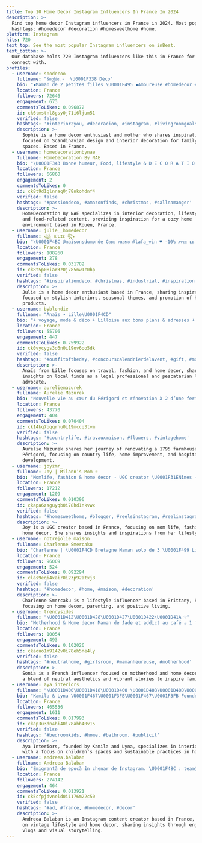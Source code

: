 ```yaml
---
title: Top 10 Home Decor Instagram Influencers In France In 2024
description: >-
  Find top home decor Instagram influencers in France in 2024. Most popular
  hashtags: #homedecor #decoration #homesweethome #home.
platform: Instagram
hits: 720
text_top: See the most popular Instagram influencers on inBeat.
text_bottom: >-
  Our database holds 720 Instagram influencers like this in France for you to
  connect with.
profiles:
  - username: soodecoo
    fullname: "S͢o͢p͢h͢i͢e͢ -  \U0001F338 Déco"
    bio: "▪️Maman de 2 petites filles \U0001F495 ▪️Amoureuse #homedecor #inspideco #scandinavehome #decorationinterieur #decoaddict"
    location: France
    followers: 72646
    engagement: 673
    commentsToLikes: 0.096872
    id: ck6tmstnl8gsy0j71i6ljum51
    verified: false
    hashtags: '#interior2you, #decoracion, #instagram, #livingroomgoals'
    description: >-
      Sophie is a home decor enthusiast and mother who shares inspiration
      focused on Scandinavian design and interior decoration for family-friendly
      spaces. Based in France.
  - username: homedecorationbynae
    fullname: HomeDecoration By NAE
    bio: "\U0001F343 Bonne humeur, Food, lifestyle & D E C O R A T I O N I N T E R I E U R \U0001F343 basé sur Rouen ❤️"
    location: France
    followers: 66860
    engagement: 2
    commentsToLikes: 0
    id: ck8t9d1glnnaq0j78nkohdnf4
    verified: false
    hashtags: '#passiondeco, #amazonfinds, #christmas, #salleamanger'
    description: >-
      HomeDecoration By NAE specializes in interior decoration, lifestyle tips,
      and food-related content, providing inspiration for a cozy home
      environment based in Rouen, France.
  - username: julie__homedecor
    fullname: ꧁ ᴊᴜʟɪᴇ ꧂
    bio: "\U0001F4BC @maisonsdumonde Cᴏᴅᴇ ᴘʀᴏᴍᴏ @lafa_vin ♥️ -10% ᴀᴠᴇᴄ ʟᴇ ᴄᴏᴅᴇ ᴊᴜʟɪᴇ10"
    location: France
    followers: 108260
    engagement: 278
    commentsToLikes: 0.031782
    id: ck8t5p08iar3z0j785nw1c0hp
    verified: false
    hashtags: '#inspirationdeco, #christmas, #industrial, #inspiration'
    description: >-
      Julie is a home decor enthusiast based in France, sharing inspiration
      focused on stylish interiors, seasonal themes, and promotion of home decor
      products.
  - username: byblondie
    fullname: "Anaïs • Lille\U0001F4CD"
    bio: "+ voyage, mode & déco + Lilloise aux bons plans & adresses + Juriste PI & Pescetarienne \U0001F4BB Byblondieblog@gmail.com"
    location: France
    followers: 55706
    engagement: 447
    commentsToLikes: 0.759922
    id: ck0vycygs3d6n0i19ov6oo5dk
    verified: false
    hashtags: '#outfitoftheday, #concourscalendrierdelavent, #gift, #mode'
    description: >-
      Anaïs from Lille focuses on travel, fashion, and home decor, sharing
      insights on local finds as a legal professional and pescatarian lifestyle
      advocate.
  - username: aureliemazurek
    fullname: Aurelie Mazurek
    bio: "Nouvelle vie au cœur du Périgord et rénovation à 2 d’une ferme de 1795 Gîtes et Chambres d’hôtes en devenir \U0001F5DD Contact \U0001F449\U0001F3FB aurelemazurek@gmail.com"
    location: France
    followers: 43770
    engagement: 404
    commentsToLikes: 0.070404
    id: ck14kq7oqqrhu0i19mccq3tvm
    verified: false
    hashtags: '#countrylife, #travauxmaison, #flowers, #vintagehome'
    description: >-
      Aurelie Mazurek shares her journey of renovating a 1795 farmhouse in the
      Périgord, focusing on country life, home improvement, and hospitality
      development.
  - username: joyzmr_
    fullname: Joy | Milann’s Mom ☼
    bio: "Momlife, fashion & home decor - UGC creator \U0001F31ENîmes - Montpellier \U0001F4E9 joy.zamora@hotmail.com"
    location: France
    followers: 17212
    engagement: 1209
    commentsToLikes: 0.010396
    id: ckapa6zsguyqb0i78hd1nkvwx
    verified: false
    hashtags: '#homesweethome, #blogger, #reelsinstagram, #reelinstagram'
    description: >-
      Joy is a UGC creator based in France, focusing on mom life, fashion, and
      home decor. She shares insights and inspirations from her lifestyle.
  - username: notrejolie_maison
    fullname: Charlenne Smercaku
    bio: "Charlenne | \U0001F4CD Bretagne Maman solo de 3 \U0001F499 Lifestyle ~ Deco ~ bonne humeur"
    location: France
    followers: 96009
    engagement: 524
    commentsToLikes: 0.092294
    id: clas9eqi4xair0i23p92atxj8
    verified: false
    hashtags: '#homedecor, #home, #maison, #decoration'
    description: >-
      Charlenne Smercaku is a lifestyle influencer based in Brittany, France,
      focusing on home decor, parenting, and positive living.
  - username: trendysides
    fullname: "\U0001D412\U0001D428\U0001D427\U0001D422\U0001D41A ♡"
    bio: "Motherhood & Home decor Maman de Jade et addict au café ☕️ 1 feed beige mais des story colorées ! \U0001F33C \U0001F48C : trendy.sides@gmail.com France"
    location: France
    followers: 10054
    engagement: 493
    commentsToLikes: 0.102026
    id: ckaouo1m9142v0i78eh5ne4ly
    verified: false
    hashtags: '#neutralhome, #girlsroom, #mamanheureuse, #motherhood'
    description: >-
      Sonia is a French influencer focused on motherhood and home decor, sharing
      a blend of neutral aesthetics and vibrant stories to inspire family life.
  - username: aya_interiors_
    fullname: "\U0001D400\U0001D418\U0001D400 \U0001D408\U0001D40D\U0001D413\U0001D404\U0001D411\U0001D408\U0001D40E\U0001D411\U0001D412 ♡ | \U0001D40C\U0001D400\U0001D40D\U0001D40E\U0001D40D \U0001D40F\U0001D404\U0001D413\U0001D408\U0001D413"
    bio: "Kamila & Lyna \U0001F467\U0001F3FB\U0001F467\U0001F3FB Founder @_aya_clean \U0001F47B ayainteriors Collab : Aya.interiors.pro@gmail.com \U0001F4C4 Certifié influence responsable ARPP"
    location: France
    followers: 465536
    engagement: 1611
    commentsToLikes: 0.017993
    id: ckap3u3dn4hi40i78ahb40v15
    verified: false
    hashtags: '#bedroomkids, #home, #bathroom, #publicit'
    description: >-
      Aya Interiors, founded by Kamila and Lyna, specializes in interior design
      with a focus on children’s spaces and sustainable practices in home decor.
  - username: andreea.balaban
    fullname: Andreea Balaban
    bio: "Emigrantă de epocă în chenar de Instagram. \U0001F48C : team@andreeabalaban.ro Cel mai recent vlog \U0001F447\U0001F3FB"
    location: France
    followers: 274142
    engagement: 464
    commentsToLikes: 0.013921
    id: ck5cfpjdvneld0i1176m22c50
    verified: false
    hashtags: '#ad, #france, #homedecor, #decor'
    description: >-
      Andreea Balaban is an Instagram content creator based in France, focused
      on vintage lifestyle and home decor, sharing insights through engaging
      vlogs and visual storytelling.
---
```


